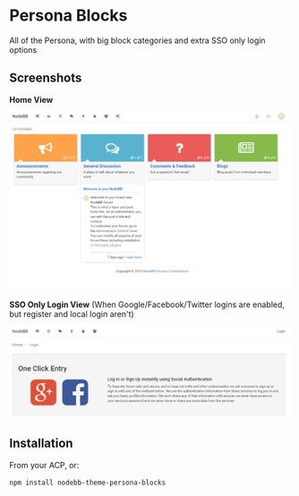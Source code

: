 Persona Blocks
=========================

All of the Persona, with big block categories and extra SSO only login options


## Screenshots

**Home View**

![Home View](https://raw.githubusercontent.com/drewdotpro/nodebb-theme-persona-blocks/master/screenshot.png)

**SSO Only Login View**
(When Google/Facebook/Twitter logins are enabled, but register and local login aren't)

![SSO Only Login View](https://raw.githubusercontent.com/drewdotpro/nodebb-theme-persona-blocks/master/login.png)
## Installation
From your ACP, or:

    npm install nodebb-theme-persona-blocks